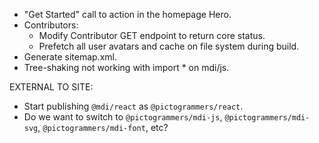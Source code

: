 - "Get Started" call to action in the homepage Hero.
- Contributors:
  - Modify Contributor GET endpoint to return core status.
  - Prefetch all user avatars and cache on file system during build.
- Generate sitemap.xml.
- Tree-shaking not working with import * on mdi/js.

EXTERNAL TO SITE:
- Start publishing `@mdi/react` as `@pictogrammers/react`.
- Do we want to switch to `@pictogrammers/mdi-js`, `@pictogrammers/mdi-svg`, `@pictogrammers/mdi-font`, etc?
